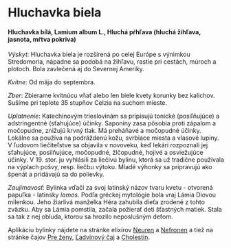 Hluchavka biela
===============

#### Hluchavka bílá, Lamium album L., Hluchá pŕhľava (hluchá žihľava, jasnota, mŕtva pokriva)

*Výskyt*: Hluchavka biela je rozšírená po celej Európe s výnimkou Stredomoria,
nápadne sa podobá na žihľavu, rastie pri cestách, múroch a plotoch. Bola
zavlečená aj do Severnej Ameriky.

*Kvitne*: Od mája do septembra.

*Zber*: Zbierame kvitnúcu vňať alebo len biele kvety korunky bez kalichov.
Sušíme pri teplote 35 stupňov Celzia na suchom mieste.

*Uplatnenie*: Katechínovým trieslovinám sa pripisujú tonické (posiľňujúce) a
adstringentné (sťahujúce) účinky. Saponíny zasa pôsobia proti zápalom a
močopudne, znižujú krvný tlak. Má preháňavé a močopudné účinky. Lokálne sa
používa na podráždenú kožu, svrbiace miesta a vlasové lupiny. V ľudovom
liečiteľstve sa objavila v novoveku, keď lekári rozpoznali jej sťahujúce,
posilňujúce, močopudné, žlčopudné, hojivé a osviežujúce účinky. V 19. stor. ju
vyhlásili za liečivú bylinu, ktorá sa už tradične používala na výplach pošvy,
resp. liečbu výtoku. Mladé výhonky sa pripravujú ako špenát a pridávajú sa do
polievky.

*Zaujímavosť*: Bylinka vďačí za svoj latinský názov tvaru kvetu - otvorená
papuľka - latinsky *lamos*. Podľa gréckej mytológie bola vraj Lámia Diovou
milenkou. Jeho žiarlivá manželka Héra zahubila dieťa zrodené z tohto zväzku. Aby
sa Lámia pomstila, začala požierať deti šťastných matiek. Stala sa tak z nej
obluda, ktorou sa hrozilo neposlušným deťom.

Aplikáciu bylinky nájdete na stránke elixírov [Neuren](../elixiry/neuren) a
[Nefronen](../elixiry/nefronen) a tiež na stránke čajov [Pre
ženy,](../caje/pre-zeny) [Ľadvinový čaj](../caje/ladviny) a
[Cholestin](../caje/cholestin-zlcnikovy).

